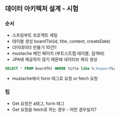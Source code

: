 ## 데이터 아키텍처 설계 - 시험

### 순서
- 스프링부트 프로젝트 세팅
- 테이블 생성 boardTbl(id, title, content, createDate)
- 더미데이터 만들기 10건!!
- mustache 메인 페이지 (부트스트랩 테이블, 검색바)
- JPA에 제공하지 않기 때문에 네이티브 쿼리 생성
```sql
SELECT * FROM boardTbl WHERE title like %:keyword%;
```
- mustache에서 form 태그로 요청 or fetch 요청

### 팁
- Get 요청은 a태그, form 태그
- Get 요청을 fetch로 하는 경우 - 어떤 경우일지?